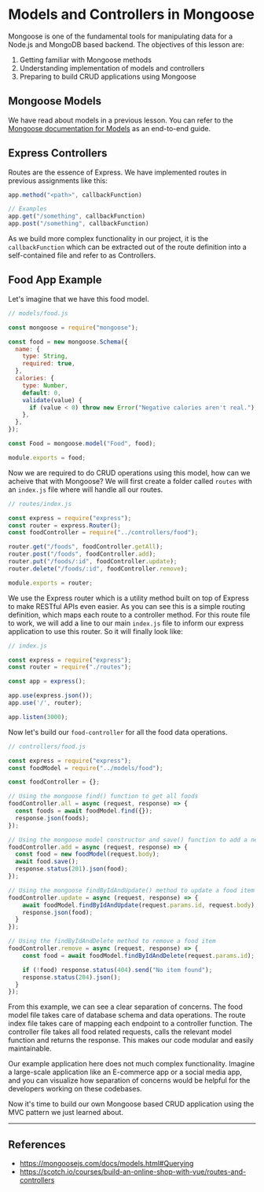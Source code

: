 # Models and Controllers in Mongoose
Mongoose is one of the fundamental tools for manipulating data for a Node.js and MongoDB based backend. The objectives of this lesson are:
1. Getting familiar with Mongoose methods
2. Understanding implementation of models and controllers
3. Preparing to build CRUD applications using Mongoose

## Mongoose Models
We have read about models in a previous lesson. You can refer to the [Mongoose documentation for Models](https://mongoosejs.com/docs/models.html) as an end-to-end guide.

## Express Controllers
Routes are the essence of Express. We have implemented routes in previous assignments like this:
```js
app.method("<path>", callbackFunction)

// Examples
app.get("/something", callbackFunction)
app.post("/something", callbackFunction)
```

As we build more complex functionality in our project, it is the `callbackFunction` which can be extracted out of the route definition into a self-contained file and refer to as Controllers.

## Food App Example
Let's imagine that we have this food model.
```js
// models/food.js

const mongoose = require("mongoose");

const food = new mongoose.Schema({
  name: {
    type: String,
    required: true,
  },
  calories: {
    type: Number,
    default: 0,
    validate(value) {
      if (value < 0) throw new Error("Negative calories aren't real.");
    },
  },
});

const Food = mongoose.model("Food", food);

module.exports = food;
```
Now we are required to do CRUD operations using this model, how can we acheive that with Mongoose? We will first create a folder called `routes` with an `index.js` file where will handle all our routes.
```js
// routes/index.js

const express = require("express");
const router = express.Router();
const foodController = require("../controllers/food");

router.get("/foods", foodController.getAll);
router.post("/foods", foodController.add);
router.put("/foods/:id", foodController.update);
router.delete("/foods/:id", foodController.remove);

module.exports = router;
```
We use the Express router which is a utility method built on top of Express to make RESTful APIs even easier. As you can see this is a simple routing definition, which maps each route to a controller method. For this route file to work, we will add a line to our main `index.js` file to inform our express application to use this router. So it will finally look like:
```js
// index.js 

const express = require("express");
const router = require("./routes");

const app = express();

app.use(express.json());
app.use('/', router);

app.listen(3000);
```

Now let's build our `food-controller` for all the food data operations.
```js
// controllers/food.js

const express = require("express");
const foodModel = require("../models/food");

const foodController = {};

// Using the mongoose find() function to get all foods
foodController.all = async (request, response) => {
  const foods = await foodModel.find({});
  response.json(foods);
});

// Using the mongoose model constructor and save() function to add a new food item
foodController.add = async (request, response) => {
  const food = new foodModel(request.body);
  await food.save();
  response.status(201).json(food);
});

// Using the mongoose findByIdAndUpdate() method to update a food item
foodController.update = async (request, response) => {
    await foodModel.findByIdAndUpdate(request.params.id, request.body);
    response.json(food);
  }
});

// Using the findByIdAndDelete method to remove a food item
foodController.remove = async (request, response) => {
    const food = await foodModel.findByIdAndDelete(request.params.id);

    if (!food) response.status(404).send("No item found");
    response.status(204).json();
  }
});
```

From this example, we can see a clear separation of concerns. The food model file takes care of database schema and data operations. The route index file takes care of mapping each endpoint to a controller function. The controller file takes all food related requests, calls the relevant model function and returns the response. This makes our code modular and easily maintainable.

Our example application here does not much complex functionality. Imagine a large-scale application like an E-commerce app or a social media app, and you can visualize how separation of concerns would be helpful for the developers working on these codebases.

Now it's time to build our own Mongoose based CRUD application using the MVC pattern we just learned about.

---
## References
- https://mongoosejs.com/docs/models.html#Querying
- https://scotch.io/courses/build-an-online-shop-with-vue/routes-and-controllers
